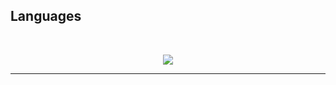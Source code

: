 ## Languages

<!--
**Dominin0/Dominin0** is a ✨ _special_ ✨ repository because its `README.md` (this file) appears on your GitHub profile.

Here are some ideas to get you started:

- 🔭 I’m currently working on ...
- 🌱 I’m currently learning ...
- 👯 I’m looking to collaborate on ...
- 🤔 I’m looking for help with ...
- 💬 Ask me about ...
- 📫 How to reach me: ...
- 😄 Pronouns: ...
- ⚡ Fun fact: ...
-->
 <br> 

<p align="center"> 
  <img src="https://skillicons.dev/icons?i=cs,python,html,css,js" /> 
</p> 

<hr>

